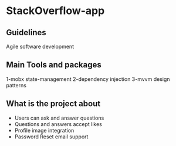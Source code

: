 # StackOverflow-app

## Guidelines

Agile software development


## Main Tools and packages

1-mobx state-management
2-dependency injection 
3-mvvm design patterns 


## What is the project about

- Users can ask and answer questions
- Questions and answers accept likes 
- Profile image integration
- Password Reset email support



